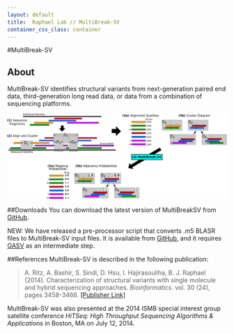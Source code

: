 ```yaml
---
layout: default
title:  Raphael Lab // MultiBreak-SV
container_css_class: container
---
```


#MultiBreak-SV

## About
MultiBreak-SV identifies structural variants from next-generation paired end data, third-generation long read data, or data from a combination of sequencing platforms.

[<img src="mbsv.png" style="width: 800px"/>](mbsv.png)

<a name="download"></a>

##Downloads 
You can download the latest version of MultiBreakSV from [GitHub](https://github.com/raphael-group/multibreak-sv).

NEW: We have released a pre-processor script that converts .m5 BLASR files to MultiBreak-SV input files.  It is available from [GitHub](https://github.com/raphael-group/multibreak-sv), and it requires [GASV](/projects/gasv) as an intermediate step.  

<a name="reference"></a>

##References
MultiBreak-SV is described in the following publication:

> A. Ritz, A. Bashir, S. Sindi, D. Hsu, I. Hajirasouliha, B. J. Raphael (2014).
>Characterization of structural variants with single molecule and hybrid sequencing approaches.
>*Bioinformatics*. vol. 30 (24), pages 3458-3466.
>[[Publisher Link]](http://bioinformatics.oxfordjournals.org/content/30/24/3458.long)	

MultiBreak-SV was also presented at the 2014 ISMB special interest group satellite conference *HiTSeq: High Throughput Sequencing Algorithms & Applications* in Boston, MA on July 12, 2014.   

